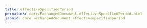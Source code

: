 ```yaml
---
title: effectiveSpecifiedPeriod
permalink: core/ExchangedDocument.effectiveSpecifiedPeriod.html
jsonid: core_exchangeddocument_effectivespecifiedperiod
---
```

